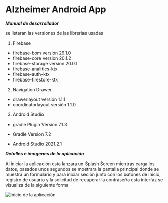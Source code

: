 # Alzheimer Android App

***Manual de desarrollador***

se listaran las versiones de las librerias usadas

1. Firebase
  * firebase-bom versión 29.1.0
  * firebase-core version 20.1.2
  * firebase-storage version 20.0.1
  * firebase-analitics-ktx
  * firebase-auth-ktx
  * firebase-firestore-ktx
2. Navigation Drawer
  - drawerlayout versión 1.1.1
  - coordinatorlayout versión 1.1.0
3. Android Studio
  * gradle Plugin Version 7.1.3
  - Gradle Version 7.2
  + Android Studio 2021.2.1

***Detalles e imagenes de la aplicación***

Al iniciar la aplicación esta lanzara un Splash Screen mientras carga los datos, pasados unos segundos se mostrara la pantalla principal donde se muestra un formulario y para iniciar seción junto con los batones de inicio, registro de usuario y la solicitud de recuperar la contraseña esta interfaz se visualiza de la siguiente forma

![Inicio de la aplicación](https://firebasestorage.googleapis.com/v0/b/alzheimer-50944.appspot.com/o/Img%2FScreenshot_20220523-114102_Alzheimer.jpg?alt=media&token=3fbff22d-c805-4eaf-89e3-9db4f360a630)
